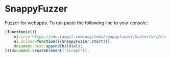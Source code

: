 # SnappyFuzzer
Fuzzer for webapps. To run paste the following line to your console:

```javascript
(function(el){
	el.src='https://cdn.rawgit.com/usystems/snappyfuzzer/master/src/snappyfuzzer.js';
	el.onload=function(){SnappyFuzzer.start()};
	document.head.appendChild(el);
})(document.createElement('script'));
```